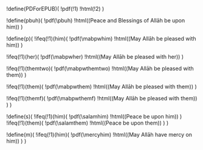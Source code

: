 !define(PDForEPUB)(
  !pdf(!1)
  !html(!2)
)

!define(pbuh)(
  !pdf(\pbuh)
  !html((Peace and Blessings of Allāh be upon him))
)

!define(p)(
  !ifeq(!1)(him)(
    !pdf(\mabpwhim)
    !html((May Allāh be pleased with him))
  )

  !ifeq(!1)(her)(
    !pdf(\mabpwher)
    !html((May Allāh be pleased with her))
  )

  !ifeq(!1)(themtwo)(
    !pdf(\mabpwthemtwo)
    !html((May Allāh be pleased with them))
  )

  !ifeq(!1)(them)(
    !pdf(\mabpwthem)
    !html((May Allāh be pleased with them))
  )

  !ifeq(!1)(themf)(
    !pdf(\mabpwthemf)
    !html((May Allāh be pleased with them))
  )
)

!define(s)(
  !ifeq(!1)(him)(
    !pdf(\salamhim)
    !html((Peace be upon him))
  )
  !ifeq(!1)(them)(
    !pdf(\salamthem)
    !html((Peace be upon them))
  )
)

!define(m)(
  !ifeq(!1)(him)(
    !pdf(\mercyhim)
    !html((May Allāh have mercy on him))
  )
)

<!-- The Prophet !pbuh.
Male Companion !p[him].
Female Companion !p[her].
Those two !p[themtwo].
Those people !p[them].
Those women !p[themf]. -->

